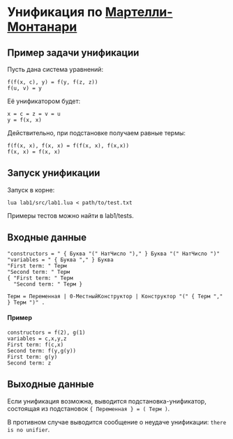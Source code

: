 # Унификация по <a href=https://dl.acm.org/doi/pdf/10.1145/357162.357169> Мартелли-Монтанари <a/>

## Пример задачи унификации

Пусть дана система уравнений:

```
f(f(x, c), y) = f(y, f(z, z))
f(u, v) = y
```

Её унификатором будет:

```
x = c = z = v = u
y = f(x, x)
```

Действительно, при подстановке получаем равные термы:

```
f(f(x, x), f(x, x) = f(f(x, x), f(x,x))
f(x, x) = f(x, x)
```


## Запуск унификации

Запуск в корне:

```
lua lab1/src/lab1.lua < path/to/test.txt
```
                                
Примеры тестов можно найти в lab1/tests.

## Входные данные

```
"constructors = " { Буква "(" НатЧисло ")," } Буква "(" НатЧисло ")" 
"variables = " { Буква "," } Буква
"First term: " Терм
"Second term: " Терм
{ "First term: " Терм
  "Second term: " Терм }
```

```
Терм = Переменная | 0-МестныйКонструктор | Конструктор "(" { Терм "," } Терм ")" .
```

#### Пример

```
constructors = f(2), g(1)
variables = c,x,y,z
First term: f(c,x)
Second term: f(y,g(y))
First term: g(y)
Second term: z
```

## Выходные данные

Если унификация возможна, выводится подстановка-унификатор, состоящая из подстановок `{ Переменная } = ( Терм )`.

В противном случае выводится сообщение о неудаче унификации: `there is no unifier`.
